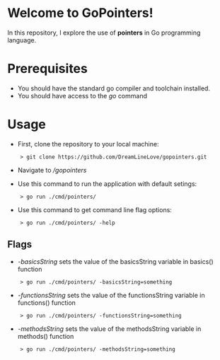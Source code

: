 # Welcome to GoPointers!
In this repository, I explore the use of **pointers** in Go programming language.

# Prerequisites
- You should have the standard go compiler and toolchain installed.
- You should have access to the *go* command

# Usage
- First, clone the repository to your local machine:
```
    > git clone https://github.com/DreamLineLove/gopointers.git
```

- Navigate to */gopointers*

- Use this command to run the application with default setings:
```
    > go run ./cmd/pointers/
```

- Use this command to get command line flag options:
```
    > go run ./cmd/pointers/ -help
```

## Flags
- *-basicsString* sets the value of the basicsString variable in basics() function
```
    > go run ./cmd/pointers/ -basicsString=something
```

- *-functionsString* sets the value of the functionsString variable in functions() function
```
    > go run ./cmd/pointers/ -functionsString=something
```

- *-methodsString* sets the value of the methodsString variable in methods() function
```
    > go run ./cmd/pointers/ -methodsString=something
```

